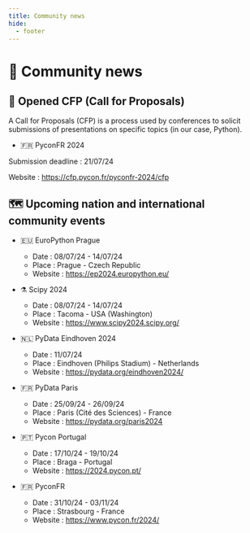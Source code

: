 ```yaml
---
title: Community news
hide:
  - footer
---
```


# 📰 Community news

## 📢 Opened CFP (Call for Proposals)

A Call for Proposals (CFP) is a process used by conferences to solicit submissions of presentations on specific topics (in our case, Python).

- 🇫🇷 PyconFR 2024

Submission deadline : 21/07/24

Website : https://cfp.pycon.fr/pyconfr-2024/cfp

## 🗺️ Upcoming nation and international community events

- 🇪🇺 EuroPython Prague

    - Date : 08/07/24 - 14/07/24
    - Place : Prague - Czech Republic
    - Website : https://ep2024.europython.eu/

- ⚗️ Scipy 2024

    - Date : 08/07/24 - 14/07/24
    - Place : Tacoma - USA (Washington)
    - Website : https://www.scipy2024.scipy.org/

- 🇳🇱 PyData Eindhoven 2024

    - Date : 11/07/24
    - Place : Eindhoven (Philips Stadium) - Netherlands
    - Website : https://pydata.org/eindhoven2024/

- 🇫🇷 PyData Paris

    - Date : 25/09/24 - 26/09/24
    - Place : Paris (Cité des Sciences) - France
    - Website : https://pydata.org/paris2024

- 🇵🇹 Pycon Portugal

    - Date : 17/10/24 - 19/10/24
    - Place : Braga - Portugal
    - Website : https://2024.pycon.pt/

- 🇫🇷 PyconFR

    - Date : 31/10/24 - 03/11/24
    - Place : Strasbourg - France
    - Website : https://www.pycon.fr/2024/